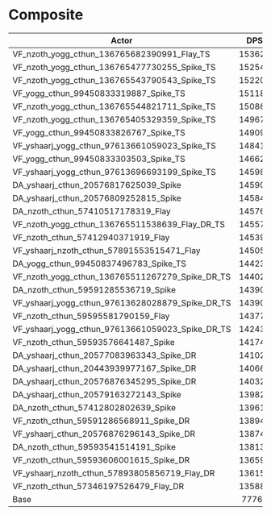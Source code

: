 # Composite
| Actor | DPS | Increase |
|---|:---:|:---:|
|VF_nzoth_yogg_cthun_136765682390991_Flay_TS|153624|97.56%|
|VF_nzoth_yogg_cthun_136765477730255_Spike_TS|152547|96.17%|
|VF_nzoth_yogg_cthun_136765543790543_Spike_TS|152208|95.74%|
|VF_yogg_cthun_99450833319887_Spike_TS|151182|94.42%|
|VF_nzoth_yogg_cthun_136765544821711_Spike_TS|150863|94.01%|
|VF_nzoth_yogg_cthun_136765405329359_Spike_TS|149677|92.48%|
|VF_yogg_cthun_99450833826767_Spike_TS|149096|91.74%|
|VF_yshaarj_yogg_cthun_97613661059023_Spike_TS|148411|90.85%|
|VF_yogg_cthun_99450833303503_Spike_TS|146629|88.56%|
|VF_yshaarj_yogg_cthun_97613696693199_Spike_TS|145986|87.74%|
|DA_yshaarj_cthun_20576817625039_Spike|145908|87.64%|
|DA_yshaarj_cthun_20576809252815_Spike|145843|87.55%|
|DA_nzoth_cthun_57410517178319_Flay|145764|87.45%|
|VF_nzoth_yogg_cthun_136765511538639_Flay_DR_TS|145572|87.20%|
|VF_nzoth_cthun_57412940371919_Flay|145398|86.98%|
|VF_yshaarj_nzoth_cthun_57891553515471_Flay|145053|86.54%|
|DA_yogg_cthun_99450837496783_Spike_TS|144238|85.49%|
|VF_nzoth_yogg_cthun_136765511267279_Spike_DR_TS|144024|85.21%|
|DA_nzoth_cthun_59591285536719_Spike|143909|85.07%|
|VF_yshaarj_yogg_cthun_97613628028879_Spike_DR_TS|143907|85.06%|
|VF_nzoth_cthun_59595581790159_Flay|143776|84.90%|
|VF_yshaarj_yogg_cthun_97613661059023_Spike_DR_TS|142438|83.17%|
|VF_nzoth_cthun_59593576641487_Spike|141746|82.28%|
|DA_yshaarj_cthun_20577083963343_Spike_DR|141024|81.36%|
|DA_yshaarj_cthun_20443939977167_Spike_DR|140660|80.89%|
|DA_yshaarj_cthun_20576876345295_Spike_DR|140328|80.46%|
|DA_yshaarj_cthun_20579163272143_Spike|139828|79.82%|
|DA_nzoth_cthun_57412802802639_Spike|139610|79.54%|
|VF_nzoth_cthun_59591286568911_Spike_DR|138948|78.69%|
|VF_yshaarj_cthun_20576876296143_Spike_DR|138745|78.42%|
|DA_nzoth_cthun_59593541514191_Spike|138130|77.63%|
|VF_nzoth_cthun_59593606001615_Spike_DR|136599|75.67%|
|VF_yshaarj_nzoth_cthun_57893805856719_Flay_DR|136159|75.10%|
|VF_nzoth_cthun_57346197526479_Flay_DR|135882|74.74%|
|Base|77761|0.00%|
